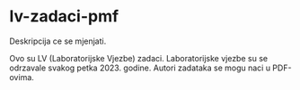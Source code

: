 # lv-zadaci-pmf
Deskripcija ce se mjenjati.

Ovo su LV (Laboratorijske Vjezbe) zadaci. Laboratorijske vjezbe su se odrzavale svakog petka 2023. godine. Autori zadataka se mogu naci u PDF-ovima.
